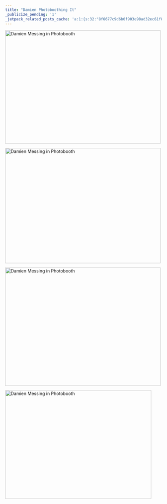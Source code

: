 ```yaml
---
title: "Damien Photoboothing It"
_publicize_pending: '1'
_jetpack_related_posts_cache: 'a:1:{s:32:"8f6677c9d6b0f903e98ad32ec61f8deb";a:2:{s:7:"expires";i:1515548209;s:7:"payload";a:3:{i:0;a:1:{s:2:"id";i:195;}i:1;a:1:{s:2:"id";i:205;}i:2;a:1:{s:2:"id";i:210;}}}}'
---
```

<p><img class="aligncenter" src="http://farm4.static.flickr.com/3065/3086289536_da86ea75c6.jpg" alt="Damien Messing in Photobooth" width="500" height="364" /></p>
<p><img class="aligncenter" src="http://farm4.static.flickr.com/3105/3086289534_6ae00ceec1.jpg" alt="Damien Messing in Photobooth" width="500" height="370" /></p>
<p><img class="aligncenter" src="http://farm4.static.flickr.com/3136/3086289528_286a36a82b.jpg" alt="Damien Messing in Photobooth" width="500" height="380" /></p>
<p><img class="aligncenter" src="http://farm4.static.flickr.com/3251/3086289526_782a838779.jpg" alt="Damien Messing in Photobooth" width="470" height="349" /></p>
